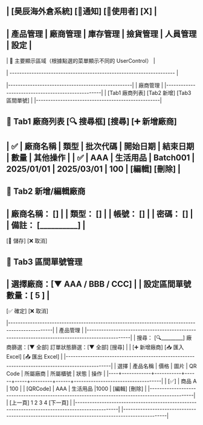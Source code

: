 ## | [昊辰海外倉系統]                  [🔔通知] [👤使用者] [X] |

## | 產品管理 | 廠商管理 | 庫存管理 | 撿貨管理 | 人員管理 | 設定 |
|     📌 主要顯示區域（根據點選的菜單顯示不同的 UserControl）         |


| -------------------------------------------------------------------- |


|---------------------------------------------------|
|                     廠商管理                      |
|---------------------------------------------------|
| [Tab1 廠商列表]   [Tab2 新增]   [Tab3 區間單號]   |
|---------------------------------------------------|

📌 **Tab1 廠商列表**
[🔍 搜尋框]  [搜尋]  [➕ 新增廠商]
-----------------------------------------------------
| ✅ | 廠商名稱 | 類型   |  批次代碼  |   開始日期   |  結束日期  |  數量  | 其他操作 |
| ✅ |   AAA  | 生活用品 |  Batch001 | 2025/01/01 | 2025/03/01 | 100  | [編輯] [刪除] |
-----------------------------------------------------

📌 **Tab2 新增/編輯廠商**
-----------------------------------------------------
| 廠商名稱： [__________]                          |
| 類型：   [__________]                            |
| 帳號：   [__________]                            |
| 密碼：   [__________]                            |
| 備註：   [__________]                            |
-----------------------------------------------------
[💾 儲存]  [❌ 取消]

📌 **Tab3 區間單號管理**
-----------------------------------------------------
| 選擇廠商：[▼ AAA / BBB / CCC]                   |
| 設定區間單號數量：[ 5 ]                          |
-----------------------------------------------------
 [✅ 確定]  [❌ 取消]


|------------------------------------------------------------------------------------------------|
|                                       產品管理                                                 |
|------------------------------------------------------------------------------------------------|
| 搜尋： [🔍_________]      廠商篩選：[▼ 全部]     訂單狀態篩選：[▼ 全部]      [搜尋]         |
|                                               [➕ 新增廠商] [📥 匯入 Excel]  [📤 匯出 Excel] |
|------------------------------------------------------------------------------------------------|
| 選擇 | 產品名稱  | 價格 |  圖片 |  QR Code  |  所屬廠商  |  所屬櫃號  |  狀態  |  操作  |
|----+------------+-----------+------+-----+---------+------+------------------------------------|
| [✅]  | 商品 A  | 100  |      | [QRCode]  | AAA  | 生活用品  |1000 |    [編輯] [刪除] |
|------------------------------------------------------------------------------------------------|
|                                 [上一頁]  1  2  3  4  [下一頁]                                 |
|------------------------------------------------------------------------------------------------|
|------------------------------------------------------------------------------------------------|


